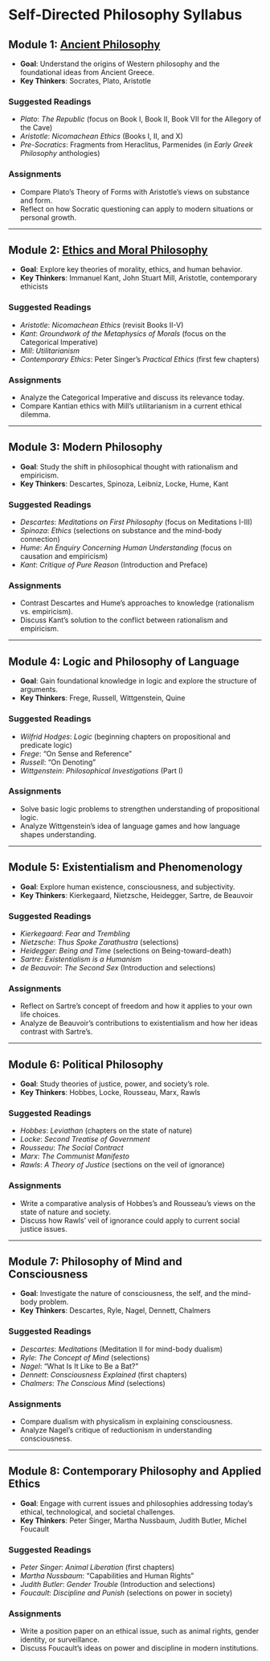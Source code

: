 # Self-Directed Philosophy Syllabus

## Module 1: [Ancient Philosophy](./module_one_ancient_philosophy/)

- **Goal**: Understand the origins of Western philosophy and the foundational ideas from Ancient Greece.
- **Key Thinkers**: Socrates, Plato, Aristotle

### Suggested Readings
- *Plato*: *The Republic* (focus on Book I, Book II, Book VII for the Allegory of the Cave)
- *Aristotle*: *Nicomachean Ethics* (Books I, II, and X)
- *Pre-Socratics*: Fragments from Heraclitus, Parmenides (in *Early Greek Philosophy* anthologies)

### Assignments
- Compare Plato’s Theory of Forms with Aristotle’s views on substance and form.
- Reflect on how Socratic questioning can apply to modern situations or personal growth.

---

## Module 2: [Ethics and Moral Philosophy](./module_two_eithics_and_moral_philosophy/)

- **Goal**: Explore key theories of morality, ethics, and human behavior.
- **Key Thinkers**: Immanuel Kant, John Stuart Mill, Aristotle, contemporary ethicists

### Suggested Readings
- *Aristotle*: *Nicomachean Ethics* (revisit Books II-V)
- *Kant*: *Groundwork of the Metaphysics of Morals* (focus on the Categorical Imperative)
- *Mill*: *Utilitarianism*
- *Contemporary Ethics*: Peter Singer’s *Practical Ethics* (first few chapters)

### Assignments
- Analyze the Categorical Imperative and discuss its relevance today.
- Compare Kantian ethics with Mill’s utilitarianism in a current ethical dilemma.

---

## Module 3: Modern Philosophy
- **Goal**: Study the shift in philosophical thought with rationalism and empiricism.
- **Key Thinkers**: Descartes, Spinoza, Leibniz, Locke, Hume, Kant

### Suggested Readings
- *Descartes*: *Meditations on First Philosophy* (focus on Meditations I-III)
- *Spinoza*: *Ethics* (selections on substance and the mind-body connection)
- *Hume*: *An Enquiry Concerning Human Understanding* (focus on causation and empiricism)
- *Kant*: *Critique of Pure Reason* (Introduction and Preface)

### Assignments
- Contrast Descartes and Hume’s approaches to knowledge (rationalism vs. empiricism).
- Discuss Kant’s solution to the conflict between rationalism and empiricism.

---

## Module 4: Logic and Philosophy of Language
- **Goal**: Gain foundational knowledge in logic and explore the structure of arguments.
- **Key Thinkers**: Frege, Russell, Wittgenstein, Quine

### Suggested Readings
- *Wilfrid Hodges*: *Logic* (beginning chapters on propositional and predicate logic)
- *Frege*: “On Sense and Reference”
- *Russell*: “On Denoting”
- *Wittgenstein*: *Philosophical Investigations* (Part I)

### Assignments
- Solve basic logic problems to strengthen understanding of propositional logic.
- Analyze Wittgenstein’s idea of language games and how language shapes understanding.

---

## Module 5: Existentialism and Phenomenology
- **Goal**: Explore human existence, consciousness, and subjectivity.
- **Key Thinkers**: Kierkegaard, Nietzsche, Heidegger, Sartre, de Beauvoir

### Suggested Readings
- *Kierkegaard*: *Fear and Trembling*
- *Nietzsche*: *Thus Spoke Zarathustra* (selections)
- *Heidegger*: *Being and Time* (selections on Being-toward-death)
- *Sartre*: *Existentialism is a Humanism*
- *de Beauvoir*: *The Second Sex* (Introduction and selections)

### Assignments
- Reflect on Sartre’s concept of freedom and how it applies to your own life choices.
- Analyze de Beauvoir’s contributions to existentialism and how her ideas contrast with Sartre’s.

---

## Module 6: Political Philosophy
- **Goal**: Study theories of justice, power, and society’s role.
- **Key Thinkers**: Hobbes, Locke, Rousseau, Marx, Rawls

### Suggested Readings
- *Hobbes*: *Leviathan* (chapters on the state of nature)
- *Locke*: *Second Treatise of Government*
- *Rousseau*: *The Social Contract*
- *Marx*: *The Communist Manifesto*
- *Rawls*: *A Theory of Justice* (sections on the veil of ignorance)

### Assignments
- Write a comparative analysis of Hobbes’s and Rousseau’s views on the state of nature and society.
- Discuss how Rawls’ veil of ignorance could apply to current social justice issues.

---

## Module 7: Philosophy of Mind and Consciousness
- **Goal**: Investigate the nature of consciousness, the self, and the mind-body problem.
- **Key Thinkers**: Descartes, Ryle, Nagel, Dennett, Chalmers

### Suggested Readings
- *Descartes*: *Meditations* (Meditation II for mind-body dualism)
- *Ryle*: *The Concept of Mind* (selections)
- *Nagel*: “What Is It Like to Be a Bat?”
- *Dennett*: *Consciousness Explained* (first chapters)
- *Chalmers*: *The Conscious Mind* (selections)

### Assignments
- Compare dualism with physicalism in explaining consciousness.
- Analyze Nagel’s critique of reductionism in understanding consciousness.

---

## Module 8: Contemporary Philosophy and Applied Ethics
- **Goal**: Engage with current issues and philosophies addressing today’s ethical, technological, and societal challenges.
- **Key Thinkers**: Peter Singer, Martha Nussbaum, Judith Butler, Michel Foucault

### Suggested Readings
- *Peter Singer*: *Animal Liberation* (first chapters)
- *Martha Nussbaum*: “Capabilities and Human Rights”
- *Judith Butler*: *Gender Trouble* (Introduction and selections)
- *Foucault*: *Discipline and Punish* (selections on power in society)

### Assignments
- Write a position paper on an ethical issue, such as animal rights, gender identity, or surveillance.
- Discuss Foucault’s ideas on power and discipline in modern institutions.
